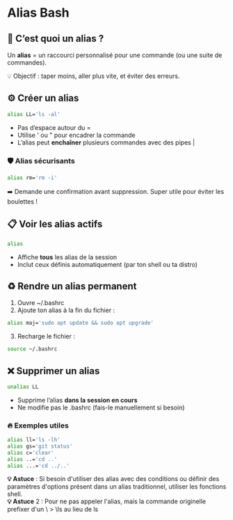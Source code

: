 # Alias Bash

## **🧠 C’est quoi un alias ?**

Un **alias** = un raccourci personnalisé pour une commande (ou une suite de commandes).

💡 Objectif : taper moins, aller plus vite, et éviter des erreurs.

## **⚙️ Créer un alias**
```bash
alias LL='ls -al'
```

- Pas d’espace autour du =
- Utilise ' ou " pour encadrer la commande
- L’alias peut **enchaîner** plusieurs commandes avec des pipes |



### **🛡️ Alias sécurisants**
```bash
alias rm='rm -i'
```
➡️ Demande une confirmation avant suppression. Super utile pour éviter les boulettes !



## **📋 Voir les alias actifs**
```bash
alias
```
- Affiche **tous** les alias de la session
- Inclut ceux définis automatiquement (par ton shell ou ta distro)



## **♻️ Rendre un alias permanent**

1.  Ouvre ~/.bashrc
2.  Ajoute ton alias à la fin du fichier :
```bash
alias maj='sudo apt update && sudo apt upgrade'
```
3.  Recharge le fichier :
```bash
source ~/.bashrc
```


## **❌ Supprimer un alias**
```bash
unalias LL
```

- Supprime l’alias **dans la session en cours**
- Ne modifie pas le .bashrc (fais-le manuellement si besoin)

### **🔥 Exemples utiles**
```bash
alias ll='ls -lh'  
alias gs='git status'  
alias c='clear'  
alias ..='cd ..'  
alias ...='cd ../..'
```

**💡 Astuce** : Si besoin d'utiliser des alias avec des conditions ou définir des paramètres d'options présent dans un alias traditionnel, utiliser les fonctions shell.  
**💡 Astuce** 2 : Pour ne pas appeler l'alias, mais la commande originelle prefixer d'un \ > \ls au lieu de ls


